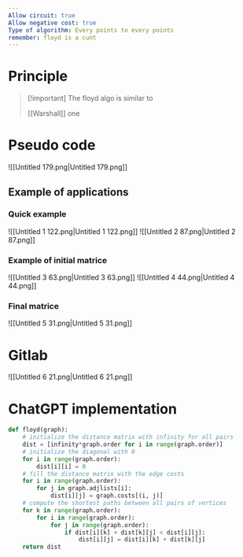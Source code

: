 ```yaml
---
Allow circuit: true
Allow negative cost: true
Type of algorithm: Every points to every points
remember: floyd is a cunt
---
```

# Principle

> [!important] The floyd algo is similar to
> 
> [[Warshall]] one
# Pseudo code
![[Untitled 179.png|Untitled 179.png]]
## Example of applications
### Quick example
![[Untitled 1 122.png|Untitled 1 122.png]]
![[Untitled 2 87.png|Untitled 2 87.png]]
### Example of initial matrice
![[Untitled 3 63.png|Untitled 3 63.png]]
![[Untitled 4 44.png|Untitled 4 44.png]]
### Final matrice
![[Untitled 5 31.png|Untitled 5 31.png]]
  
# Gitlab
![[Untitled 6 21.png|Untitled 6 21.png]]
# ChatGPT implementation
```Python
def floyd(graph):
    # initialize the distance matrix with infinity for all pairs
    dist = [infinity*graph.order for i in range(graph.order)]
    # initialize the diagonal with 0
    for i in range(graph.order):
        dist[i][i] = 0
    # fill the distance matrix with the edge costs
    for i in range(graph.order):
        for j in graph.adjlists[i]:
            dist[i][j] = graph.costs[(i, j)]
    # compute the shortest paths between all pairs of vertices
    for k in range(graph.order):
        for i in range(graph.order):
            for j in range(graph.order):
                if dist[i][k] + dist[k][j] < dist[i][j]:
                    dist[i][j] = dist[i][k] + dist[k][j]
    return dist
```